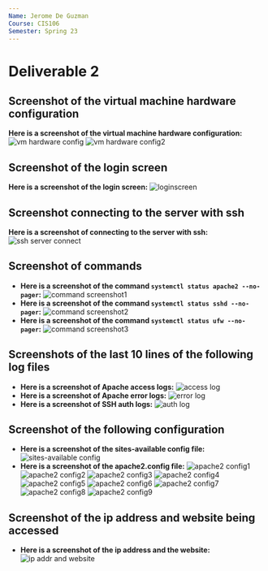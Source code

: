 ```yaml
---
Name: Jerome De Guzman
Course: CIS106
Semester: Spring 23
---
```


# Deliverable 2

## **Screenshot of the virtual machine hardware configuration**
**Here is a screenshot of the virtual machine hardware configuration:**
![vm hardware config](vmconfig1.1.png)
![vm hardware config2](vmconfig1.2.png)

## **Screenshot of the login screen**
**Here is a screenshot of the login screen:**
![loginscreen](loginscreen.png)

## **Screenshot connecting to the server with ssh**
**Here is a screenshot of connecting to the server with ssh:**
![ssh server connect](sshconnect.png)

## **Screenshot of commands**
* **Here is a screenshot of the command `systemctl status apache2 --no-pager`:**
![command screenshot1](commandss1.1.png)
* **Here is a screenshot of the command `systemctl status sshd --no-pager`:**
![command screenshot2](commandss1.2.png)
* **Here is a screenshot of the command `systemctl status ufw --no-pager`:**
![command screenshot3](commandss1.3.png)

## **Screenshots of the last 10 lines of the following log files**
* **Here is a screenshot of Apache access logs:**
![access log](accesslog.png)
* **Here is a screenshot of Apache error logs:**
![error log](errorlog.png)
* **Here is a screenshot of SSH auth logs:**
![auth log](authlog.png)

## **Screenshot of the following configuration**
* **Here is a screenshot of the sites-available config file:**
![sites-available config](sitesavaconfig.png)
* **Here is a screenshot of the apache2.config file:**
![apache2 config1](apacheconfig1.1.png)
![apache2 config2](apacheconfig1.2.png)
![apache2 config3](apacheconfig1.3.png)
![apache2 config4](apacheconfig1.4.png)
![apache2 config5](apacheconfig1.5.png)
![apache2 config6](apacheconfig1.6.png)
![apache2 config7](apacheconfig1.7.png)
![apache2 config8](apacheconfig1.8.png)
![apache2 config9](apacheconfig1.9.png)

## **Screenshot of the ip address and website being accessed**
* **Here is a screenshot of the ip address and the website:**
![ip addr and website](ipaddr.png)